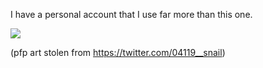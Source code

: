 I have a personal account that I use far more than this one.

![](https://github.com/elizard-beth/aaaaaaaaaa1/blob/master/generated/languages.svg)

(pfp art stolen from https://twitter.com/04119__snail)
